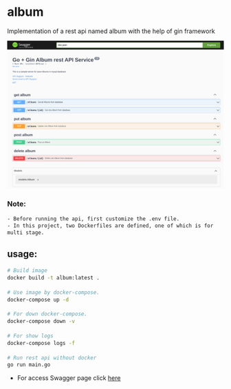 # album

Implementation of a rest api named album with the help of gin framework

![album rest api swagger ui](./image/album_rest_api.png)


### Note: 
    - Before running the api, first customize the .env file.
    - In this project, two Dockerfiles are defined, one of which is for multi stage.
## usage:
```bash
# Build image
docker build -t album:latest .

# Use image by docker-compose.
docker-compose up -d

# For down docker-compose.
docker-compose down -v

# For show logs
docker-compose logs -f

# Run rest api without docker
go run main.go
```

- For access Swagger page
click [here](http://localhost:8070/api/docs/index.html)